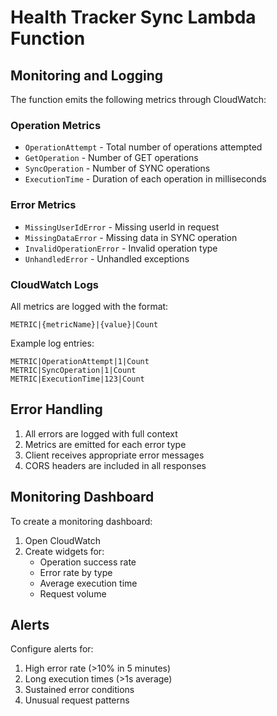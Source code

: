 # Health Tracker Sync Lambda Function

## Monitoring and Logging

The function emits the following metrics through CloudWatch:

### Operation Metrics
- `OperationAttempt` - Total number of operations attempted
- `GetOperation` - Number of GET operations
- `SyncOperation` - Number of SYNC operations
- `ExecutionTime` - Duration of each operation in milliseconds

### Error Metrics
- `MissingUserIdError` - Missing userId in request
- `MissingDataError` - Missing data in SYNC operation
- `InvalidOperationError` - Invalid operation type
- `UnhandledError` - Unhandled exceptions

### CloudWatch Logs
All metrics are logged with the format:
```
METRIC|{metricName}|{value}|Count
```

Example log entries:
```
METRIC|OperationAttempt|1|Count
METRIC|SyncOperation|1|Count
METRIC|ExecutionTime|123|Count
```

## Error Handling
1. All errors are logged with full context
2. Metrics are emitted for each error type
3. Client receives appropriate error messages
4. CORS headers are included in all responses

## Monitoring Dashboard
To create a monitoring dashboard:

1. Open CloudWatch
2. Create widgets for:
   - Operation success rate
   - Error rate by type
   - Average execution time
   - Request volume

## Alerts
Configure alerts for:
1. High error rate (>10% in 5 minutes)
2. Long execution times (>1s average)
3. Sustained error conditions
4. Unusual request patterns
